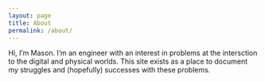 ```yaml
---
layout: page
title: About
permalink: /about/
---
```


Hi, I’m Mason. I’m an engineer with an interest in problems at the intersction to the digital and physical worlds.  This site exists as a place to document my struggles and (hopefully) successes with these problems.
